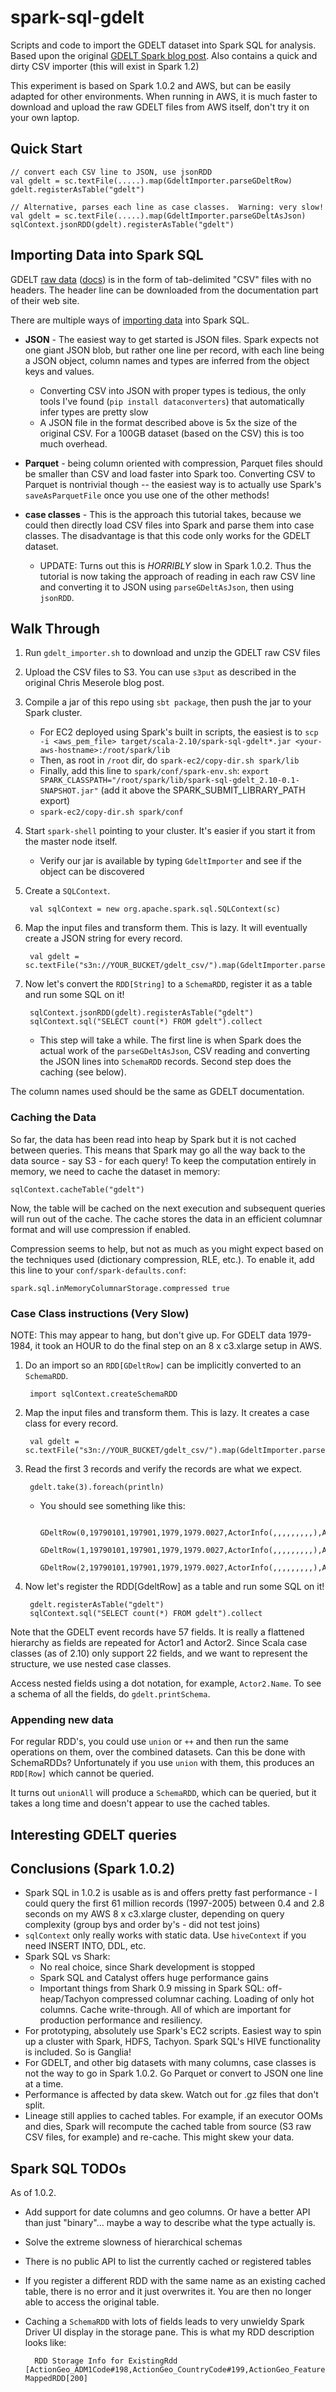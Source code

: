 spark-sql-gdelt
===============

Scripts and code to import the GDELT dataset into Spark SQL for analysis.
Based upon the original [GDELT Spark blog post](http://chrismeserole.com/signals/shark-spark-gdelt-tutorial/).  Also contains a quick and dirty CSV importer (this will exist in Spark 1.2)

This experiment is based on Spark 1.0.2 and AWS, but can be easily adapted for other environments.  When running in AWS, it is much faster to download and upload the raw GDELT files from AWS itself, don't try it on your own laptop.

## Quick Start

    // convert each CSV line to JSON, use jsonRDD
    val gdelt = sc.textFile(.....).map(GdeltImporter.parseGDeltRow)
    gdelt.registerAsTable("gdelt")

    // Alternative, parses each line as case classes.  Warning: very slow!
    val gdelt = sc.textFile(.....).map(GdeltImporter.parseGDeltAsJson)
    sqlContext.jsonRDD(gdelt).registerAsTable("gdelt")

## Importing Data into Spark SQL

GDELT [raw data](http://data.gdeltproject.org/events/index.html) ([docs](http://gdeltproject.org/data.html#documentation)) is in the form of tab-delimited "CSV" files with no headers.  The header line can be downloaded from the documentation part of their web site.

There are multiple ways of [importing data](http://spark.apache.org/docs/latest/sql-programming-guide.html) into Spark SQL.

* **JSON** - The easiest way to get started is JSON files.  Spark expects not one giant JSON blob, but rather one line per record, with each line being a JSON object, column names and types are inferred from the object keys and values.
    - Converting CSV into JSON with proper types is tedious, the only tools I've found (`pip install dataconverters`) that automatically infer types are pretty slow
    - A JSON file in the format described above is 5x the size of the original CSV.  For a 100GB dataset (based on the CSV) this is too much overhead.

* **Parquet** - being column oriented with compression, Parquet files should be smaller than CSV and load faster into Spark too. Converting CSV to Parquet is nontrivial though -- the easiest way is to actually use Spark's `saveAsParquetFile` once you use one of the other methods!

* **case classes** - This is the approach this tutorial takes, because we could then directly load CSV files into Spark and parse them into case classes.  The disadvantage is that this code only works for the GDELT dataset.
    - UPDATE: Turns out this is *HORRIBLY* slow in Spark 1.0.2.  Thus the tutorial is now taking the approach of reading in each raw CSV line and converting it to JSON using `parseGDeltAsJson`, then using `jsonRDD`.

## Walk Through

1. Run `gdelt_importer.sh` to download and unzip the GDELT raw CSV files

1. Upload the CSV files to S3.  You can use `s3put` as described in the original Chris Meserole blog post.

1. Compile a jar of this repo using `sbt package`, then push the jar to your Spark cluster.
    - For EC2 deployed using Spark's built in scripts, the easiest is to `scp -i <aws_pem_file> target/scala-2.10/spark-sql-gdelt*.jar <your-aws-hostname>:/root/spark/lib`
    - Then, as root in `/root` dir, do `spark-ec2/copy-dir.sh spark/lib`
    - Finally, add this line to `spark/conf/spark-env.sh`: `export SPARK_CLASSPATH="/root/spark/lib/spark-sql-gdelt_2.10-0.1-SNAPSHOT.jar"` (add it above the SPARK_SUBMIT_LIBRARY_PATH export)
    - `spark-ec2/copy-dir.sh spark/conf`

1. Start `spark-shell` pointing to your cluster.  It's easier if you start it from the master node itself.
    - Verify our jar is available by typing `GdeltImporter` and see if the object can be discovered

1. Create a `SQLContext`.

        val sqlContext = new org.apache.spark.sql.SQLContext(sc)

1. Map the input files and transform them.  This is lazy.  It will eventually create a JSON string for every record.

        val gdelt = sc.textFile("s3n://YOUR_BUCKET/gdelt_csv/").map(GdeltImporter.parseGDeltAsJson)

1. Now let's convert the `RDD[String]` to a `SchemaRDD`, register it as a table and run some SQL on it!

        sqlContext.jsonRDD(gdelt).registerAsTable("gdelt")
        sqlContext.sql("SELECT count(*) FROM gdelt").collect

    - This step will take a while.  The first line is when Spark does the actual work of the `parseGDeltAsJson`, CSV reading and converting the JSON lines into `SchemaRDD` records.  Second step does the caching (see below).

The column names used should be the same as GDELT documentation.

### Caching the Data

So far, the data has been read into heap by Spark but it is not cached between queries.  This means that Spark may go all the way back to the data source - say S3 - for each query!   To keep the computation entirely in memory, we need to cache the dataset in memory:

    sqlContext.cacheTable("gdelt")

Now, the table will be cached on the next execution and subsequent queries will
run out of the cache.  The cache stores the data in an efficient columnar format
and will use compression if enabled.

Compression seems to help, but not as much as you might expect based on the
techniques used (dictionary compression, RLE, etc.).  To enable it, add this
line to your `conf/spark-defaults.conf`:

    spark.sql.inMemoryColumnarStorage.compressed true

### Case Class instructions (Very Slow)

NOTE: This may appear to hang, but don't give up.  For GDELT data 1979-1984, it took an HOUR to do the final step on an 8 x c3.xlarge setup in AWS.

1. Do an import so an `RDD[GDeltRow]` can be implicitly converted to an `SchemaRDD`.

        import sqlContext.createSchemaRDD

1. Map the input files and transform them.  This is lazy.  It creates a case class for every record.

        val gdelt = sc.textFile("s3n://YOUR_BUCKET/gdelt_csv/").map(GdeltImporter.parseGDeltRow)

1. Read the first 3 records and verify the records are what we expect.

        gdelt.take(3).foreach(println)

    - You should see something like this:

            GDeltRow(0,19790101,197901,1979,1979.0027,ActorInfo(,,,,,,,,,),ActorInfo(AFR,AFRICA,AFR,,,,,,,),1,040,040,04,1,1.0,9,1,9,5.5263157,GeoInfo(0,,,,0.0,0.0,0),GeoInfo(0,,,,0.0,0.0,0),GeoInfo(0,,,,0.0,0.0,0),20130203)
            GDeltRow(1,19790101,197901,1979,1979.0027,ActorInfo(,,,,,,,,,),ActorInfo(AGR,FARMER,,,,,,AGR,,),1,030,030,03,1,4.0,10,1,10,10.979228,GeoInfo(0,,,,0.0,0.0,0),GeoInfo(1,Nigeria,NI,NI,10.0,8.0,0),GeoInfo(1,Nigeria,NI,NI,10.0,8.0,0),20130203)
            GDeltRow(2,19790101,197901,1979,1979.0027,ActorInfo(,,,,,,,,,),ActorInfo(AGR,FARMER,,,,,,AGR,,),1,100,100,10,3,-5.0,10,1,10,10.979228,GeoInfo(0,,,,0.0,0.0,0),GeoInfo(1,Nigeria,NI,NI,10.0,8.0,0),GeoInfo(1,Nigeria,NI,NI,10.0,8.0,0),20130203)

1. Now let's register the RDD[GdeltRow] as a table and run some SQL on it!

        gdelt.registerAsTable("gdelt")
        sqlContext.sql("SELECT count(*) FROM gdelt").collect

Note that the GDELT event records have 57 fields.  It is really a flattened
hierarchy as fields are repeated for Actor1 and Actor2.  Since Scala case
classes (as of 2.10) only support 22 fields, and we want to represent the
structure, we use nested case classes.

Access nested fields using a dot notation, for example, `Actor2.Name`.  To see a schema of all the fields, do `gdelt.printSchema`.

### Appending new data

For regular RDD's, you could use `union` or `++` and then run the same
operations on them, over the combined datasets.  Can this be done with
SchemaRDDs?  Unfortunately if you use `union` with them, this produces an
`RDD[Row]` which cannot be queried.

It turns out `unionAll` will produce a `SchemaRDD`, which can be queried, but it takes a long time and doesn't appear to use the cached tables.

## Interesting GDELT queries

## Conclusions (Spark 1.0.2)

* Spark SQL in 1.0.2 is usable as is and offers pretty fast performance - I could query the first 61 million records (1997-2005) between 0.4 and 2.8 seconds on my AWS 8 x c3.xlarge cluster, depending on query complexity (group bys and order by's - did not test joins)
* `sqlContext` only really works with static data.  Use `hiveContext` if you need INSERT INTO, DDL, etc.
* Spark SQL vs Shark:
    - No real choice, since Shark development is stopped
    - Spark SQL and Catalyst offers huge performance gains
    - Important things from Shark 0.9 missing in Spark SQL: off-heap/Tachyon compressed columnar caching.  Loading of only hot columns.  Cache write-through.  All of which are important for production performance and resiliency.
* For prototyping, absolutely use Spark's EC2 scripts.  Easiest way to spin up a cluster with Spark, HDFS, Tachyon.  Spark SQL's HIVE functionality is included.  So is Ganglia!
* For GDELT, and other big datasets with many columns, case classes is not the way to go in Spark 1.0.2.   Go Parquet or convert to JSON one line at a time.
* Performance is affected by data skew.  Watch out for .gz files that don't split.
* Lineage still applies to cached tables.  For example, if an executor OOMs and dies, Spark will recompute the cached table from source (S3 raw CSV files, for example) and re-cache.  This might skew your data.

## Spark SQL TODOs

As of 1.0.2.

* Add support for date columns and geo columns.  Or have a better API than just "binary"... maybe a way to describe what the type actually is.
* Solve the extreme slowness of hierarchical schemas
* There is no public API to list the currently cached or registered tables
* If you register a different RDD with the same name as an existing cached table, there is no error and it just overwrites it.  You are then no longer able to access the original table.
* Caching a `SchemaRDD` with lots of fields leads to very unwieldy Spark Driver UI display in the storage pane.  This is what my RDD description looks like:

        RDD Storage Info for ExistingRdd [ActionGeo_ADM1Code#198,ActionGeo_CountryCode#199,ActionGeo_FeatureID#200,ActionGeo_FullName#201,ActionGeo_Lat#202,ActionGeo_Long#203,ActionGeo_Type#204,Actor1Code#205,Actor1CountryCode#206,Actor1EthnicCode#207,Actor1Geo_ADM1Code#208,Actor1Geo_CountryCode#209,Actor1Geo_FeatureID#210,Actor1Geo_FullName#211,Actor1Geo_Lat#212,Actor1Geo_Long#213,Actor1Geo_Type#214,Actor1KnownGroupCode#215,Actor1Name#216,Actor1Religion1Code#217,Actor1Religion2Code#218,Actor1Type1Code#219,Actor1Type2Code#220,Actor1Type3Code#221,Actor2Code#222,Actor2CountryCode#223,Actor2EthnicCode#224,Actor2Geo_ADM1Code#225,Actor2Geo_CountryCode#226,Actor2Geo_FeatureID#227,Actor2Geo_FullName#228,Actor2Geo_Lat#229,Actor2Geo_Long#230,Actor2Geo_Type#231,Actor2KnownGroupCode#232,Actor2Name#233,Actor2Religion1Code#234,Actor2Religion2Code#235,Actor2Type1Code#236,Actor2Type2Code#237,Actor2Type3Code#238,AvgTone#239,DATEADDED#240,Day#241,EventBaseCode#242,EventCode#243,EventId#244,EventRootCode#245,FractionDate#246,GoldsteinScale#247,IsRootEvent#248,MonthYear#249,NumArticles#250,NumMentions#251,NumSources#252,QuadClass#253,Year#254], MappedRDD[200]
